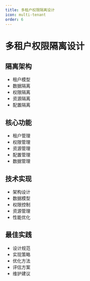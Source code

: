 ```yaml
---
title: 多租户权限隔离设计
icon: multi-tenant
order: 6
---
```


# 多租户权限隔离设计

## 隔离架构
- 租户模型
- 数据隔离
- 权限隔离
- 资源隔离
- 配置隔离

## 核心功能
- 租户管理
- 权限管理
- 资源管理
- 配置管理
- 数据管理

## 技术实现
- 架构设计
- 数据模型
- 权限控制
- 资源管理
- 性能优化

## 最佳实践
- 设计规范
- 实现策略
- 优化方法
- 评估方案
- 维护建议
